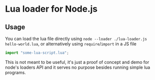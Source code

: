 # Lua loader for Node.js

## Usage

You can load the lua file directly using `node --loader ./lua-loader.js hello-world.lua`,
or alternatively using `require`/`import` in a JS file

```js
import "some-lua-script.lua";
```

This is not meant to be useful, it's just a proof of concept and demo for node's
loaders API and it serves no purpose besides running simple lua programs.
